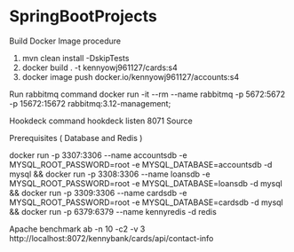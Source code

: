 # SpringBootProjects

Build Docker Image procedure
1. mvn clean install -DskipTests
2. docker build . -t kennyowj961127/cards:s4 
3. docker image push docker.io/kennyowj961127/accounts:s4

Run rabbitmq command
 docker run -it --rm --name rabbitmq -p 5672:5672 -p 15672:15672 rabbitmq:3.12-management;           

Hookdeck command
hookdeck listen 8071 Source

Prerequisites ( Database and Redis )

docker run -p 3307:3306 --name accountsdb -e MYSQL_ROOT_PASSWORD=root -e MYSQL_DATABASE=accountsdb -d mysql &&
docker run -p 3308:3306 --name loansdb -e MYSQL_ROOT_PASSWORD=root -e MYSQL_DATABASE=loansdb -d mysql &&
docker run -p 3309:3306 --name cardsdb -e MYSQL_ROOT_PASSWORD=root -e MYSQL_DATABASE=cardsdb -d mysql &&
docker run -p 6379:6379 --name kennyredis -d redis


Apache benchmark
ab -n 10 -c2 -v 3 http://localhost:8072/kennybank/cards/api/contact-info


